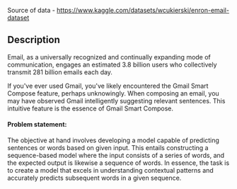 Source of data - https://www.kaggle.com/datasets/wcukierski/enron-email-dataset

## Description
Email, as a universally recognized and continually expanding mode of communication, engages an estimated 3.8 billion users who collectively transmit 281 billion emails each day.

If you've ever used Gmail, you've likely encountered the Gmail Smart Compose feature, perhaps unknowingly. When composing an email, you may have observed Gmail intelligently suggesting relevant sentences. This intuitive feature is the essence of Gmail Smart Compose.

#### Problem statement:
The objective at hand involves developing a model capable of predicting sentences or words based on given input. This entails constructing a sequence-based model where the input consists of a series of words, and the expected output is likewise a sequence of words. In essence, the task is to create a model that excels in understanding contextual patterns and accurately predicts subsequent words in a given sequence.


